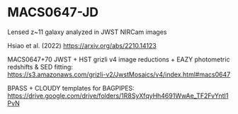 # MACS0647-JD
Lensed z~11 galaxy analyzed in JWST NIRCam images 

Hsiao et al. (2022)  https://arxiv.org/abs/2210.14123

MACS0647+70 JWST + HST grizli v4 image reductions + EAZY photometric redshifts & SED fitting:  
https://s3.amazonaws.com/grizli-v2/JwstMosaics/v4/index.html#macs0647

BPASS + CLOUDY templates for BAGPIPES:  
https://drive.google.com/drive/folders/1R8SyXfqyHh4691WwAe_TF2FvYntI1PvN
